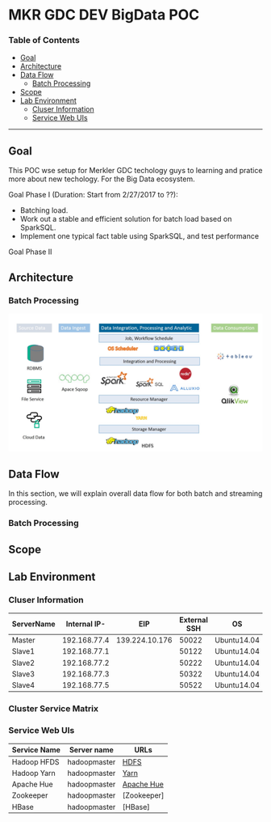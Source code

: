 # MKR GDC DEV BigData POC

### Table of Contents

* <a href="#Goal">Goal</a>
* <a href="#Architecture">Architecture</a>
* <a href="#Data Flow">Data Flow</a>
    * <a href="#Batch Processing">Batch Processing</a>
* <a href="#Scope">Scope</a>
* <a href="#Lab Environment">Lab Environment</a>
   * <a href="#Cluser Information">Cluser Information</a>
   * <a href="#Service Web UIs">Service Web UIs</a>


---

<a name="Goal"></a>

## Goal
This POC wse setup for Merkler GDC techology guys to learning and pratice more about new techology. For the Big Data ecosystem.

Goal Phase I (Duration: Start from 2/27/2017 to ??):
* Batching load.
* Work out a stable and efficient solution for batch load based on SparkSQL.
* Implement one typical fact table using SparkSQL, and test performance

Goal Phase II 


<a name="Architecture"></a>
## Architecture
### Batch Processing
![Batch Processing](./images/batching_architecture.jpg)

<a name="Data Flow"></a>
## Data Flow
In this section, we will explain overall data flow for both batch and streaming processing.
<a name="Batch Processing"></a>
### Batch Processing



<a name="Scope"></a>
## Scope


<a name="Lab Environment"></a>
## Lab Environment

<a name="Cluser Information"></a>
### Cluser Information

ServerName|Internal IP-|EIP           |External SSH|OS          |Disk(GB)|Memory(GB)
----------|------------|--------------|------------|------------|----|------
Master    |192.168.77.4|139.224.10.176|50022       |Ubuntu14.04||8
Slave1    |192.168.77.1|              |50122       |Ubuntu14.04||8
Slave2    |192.168.77.2|              |50222       |Ubuntu14.04||8
Slave3    |192.168.77.3|              |50322       |Ubuntu14.04||8
Slave4    |192.168.77.5|              |50522       |Ubuntu14.04||8


<a name="Cluster Service Matrix"></a>
### Cluster Service Matrix


<a name="Service Web UIs"></a>
### Service Web UIs
Service Name | Server name		| URLs
-------------|----------------|-----------
Hadoop HFDS| hadoopmaster	|[HDFS](http://139.224.10.176:50070/dfshealth.html)
Hadoop Yarn| hadoopmaster	| [Yarn](http://139.224.10.176:8088/)
Apache Hue| hadoopmaster	|[Apache Hue](http://139.224.10.176:8000/beeswax)
Zookeeper|hadoopmaster|[Zookeeper]
HBase|hadoopmaster|[HBase]


